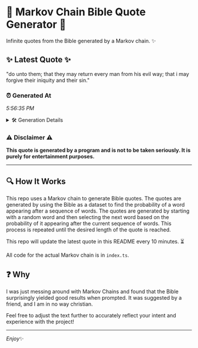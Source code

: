 # 📖 Markov Chain Bible Quote Generator 📖

Infinite quotes from the Bible generated by a Markov chain. ✨

## ✨ Latest Quote ✨
"do unto them; that they may return every man from his evil way; that i may forgive their iniquity and their sin."

### ⏰ Generated At
*5:56:35 PM*

<details>
    <summary>🛠️ Generation Details</summary>
    <p>
        <strong>🌱 Seed:</strong> do<br>
        <strong>🔄 Iterations:</strong> 21<br>
        <strong>📜 Context History:</strong><br>[ do ]: unto<br>[ do, unto ]: them;<br>[ do, unto, them; ]: that<br>[ do, unto, them;, that ]: they<br>[ do, unto, them;, that, they ]: may<br>[ do, unto, them;, that, they, may ]: return<br>[ unto, them;, that, they, may, return ]: every<br>[ them;, that, they, may, return, every ]: man<br>[ that, they, may, return, every, man ]: from<br>[ they, may, return, every, man, from ]: his<br>[ may, return, every, man, from, his ]: evil<br>[ return, every, man, from, his, evil ]: way;<br>[ every, man, from, his, evil, way; ]: that<br>[ man, from, his, evil, way;, that ]: i<br>[ from, his, evil, way;, that, i ]: may<br>[ his, evil, way;, that, i, may ]: forgive<br>[ evil, way;, that, i, may, forgive ]: their<br>[ way;, that, i, may, forgive, their ]: iniquity<br>[ that, i, may, forgive, their, iniquity ]: and<br>[ i, may, forgive, their, iniquity, and ]: their<br>[ may, forgive, their, iniquity, and, their ]: sin.<br>
    </p>
</details>

### ⚠️ Disclaimer ⚠️
**This quote is generated by a program and is not to be taken seriously. It is purely for entertainment purposes.**

---

## 🔍 How It Works

This repo uses a Markov chain to generate Bible quotes. The quotes are generated by using the Bible as a dataset to find the probability of a word appearing after a sequence of words. The quotes are generated by starting with a random word and then selecting the next word based on the probability of it appearing after the current sequence of words. This process is repeated until the desired length of the quote is reached.

This repo will update the latest quote in this README every 10 minutes. ⏳

All code for the actual Markov chain is in `index.ts`.

## ❓ Why

I was just messing around with Markov Chains and found that the Bible surprisingly yielded good results when prompted. 
It was suggested by a friend, and I am in no way christian.

Feel free to adjust the text further to accurately reflect your intent and experience with the project!

---

*Enjoy*✨
